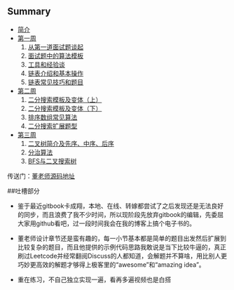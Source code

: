 ## Summary

* [简介](README.md)
* [第一周](chapter1/README.md)
   1. [从第一道面试题谈起](chapter1/1_1.md)
   2. [面试题中的算法模板](chapter1/1_2.md)
   3. [工具和经验谈](chapter1/1_3.md)
   4. [链表介绍和基本操作](chapter1/1_4.md)
   5. [链表常见技巧和题目](chapter1/1_5.md)
* [第二周](chapter2/README.md)
   1. [二分搜索模板及变体（上）](chapter2/2_1.md)
   2. [二分搜索模板及变体（下）](chapter2/2_2.md)
   3. [排序数组常见算法](chapter2/2_3.md)
   4. [二分搜索扩展题型](chapter2/2_4.md)
* [第三周](chapter3/README.md)
   1. [二叉树简介及先序、中序、后序](chapter3/3_1.md)
   2. [分治算法](chapter3/3_2.md)
   3. [BFS与二叉搜索树](chapter3/3_3.md)


传送门：[董老师源码地址](https://github.com/dongfeiwww/boolan)


##吐槽部分

- 鉴于最近gitbook卡成翔，本地、在线、转嫁都尝试了之后发现还是无法良好的同步，而且浪费了我不少时间，所以现阶段先放弃gitbook的编辑，先委屈大家用github看吧，过一段时间我会在我的博客上搞个电子书的。

- 董老师设计章节还是蛮有趣的，每一小节基本都是简单的题目出发然后扩展到比较复杂的题目，而且他提供的示例代码思路我敢说是当下比较牛逼的，真正刷过Leetcode并经常翻阅Discuss的人都知道，会解题并不算啥，用比别人更巧妙更高效的解题才够得上极客里的“awesome”和“amazing idea”。  

- 重在练习，不自己独立实现一遍，看再多遍视频也是白搭

